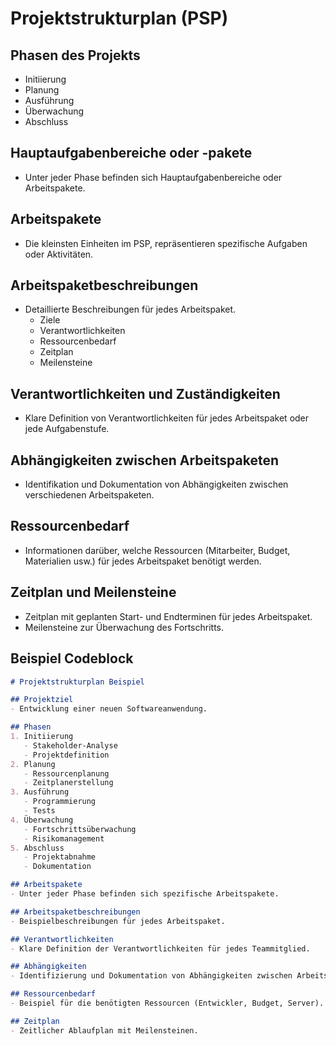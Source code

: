 # Projektstrukturplan (PSP)

## Phasen des Projekts
- Initiierung
- Planung
- Ausführung
- Überwachung
- Abschluss

## Hauptaufgabenbereiche oder -pakete
- Unter jeder Phase befinden sich Hauptaufgabenbereiche oder Arbeitspakete.

## Arbeitspakete
- Die kleinsten Einheiten im PSP, repräsentieren spezifische Aufgaben oder Aktivitäten.

## Arbeitspaketbeschreibungen
- Detaillierte Beschreibungen für jedes Arbeitspaket.
  - Ziele
  - Verantwortlichkeiten
  - Ressourcenbedarf
  - Zeitplan
  - Meilensteine

## Verantwortlichkeiten und Zuständigkeiten
- Klare Definition von Verantwortlichkeiten für jedes Arbeitspaket oder jede Aufgabenstufe.

## Abhängigkeiten zwischen Arbeitspaketen
- Identifikation und Dokumentation von Abhängigkeiten zwischen verschiedenen Arbeitspaketen.

## Ressourcenbedarf
- Informationen darüber, welche Ressourcen (Mitarbeiter, Budget, Materialien usw.) für jedes Arbeitspaket benötigt werden.

## Zeitplan und Meilensteine
- Zeitplan mit geplanten Start- und Endterminen für jedes Arbeitspaket.
- Meilensteine zur Überwachung des Fortschritts.

## Beispiel Codeblock
```markdown
# Projektstrukturplan Beispiel

## Projektziel
- Entwicklung einer neuen Softwareanwendung.

## Phasen
1. Initiierung
   - Stakeholder-Analyse
   - Projektdefinition
2. Planung
   - Ressourcenplanung
   - Zeitplanerstellung
3. Ausführung
   - Programmierung
   - Tests
4. Überwachung
   - Fortschrittsüberwachung
   - Risikomanagement
5. Abschluss
   - Projektabnahme
   - Dokumentation

## Arbeitspakete
- Unter jeder Phase befinden sich spezifische Arbeitspakete.

## Arbeitspaketbeschreibungen
- Beispielbeschreibungen für jedes Arbeitspaket.

## Verantwortlichkeiten
- Klare Definition der Verantwortlichkeiten für jedes Teammitglied.

## Abhängigkeiten
- Identifizierung und Dokumentation von Abhängigkeiten zwischen Arbeitspaketen.

## Ressourcenbedarf
- Beispiel für die benötigten Ressourcen (Entwickler, Budget, Server).

## Zeitplan
- Zeitlicher Ablaufplan mit Meilensteinen.


